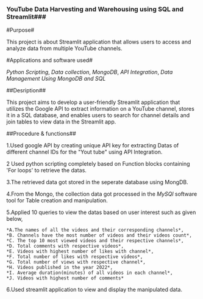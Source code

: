 ### YouTube Data Harvesting and Warehousing using SQL and Streamlit###


#Purpose#

This project is about Streamlit application that allows users to access and analyze data from multiple YouTube channels.

#Applications and software used#

  *Python Scripting*,
  *Data collection*,
  *MongoDB*,
  *API Integration*,
  *Data Management Using MongoDB and SQL*
  
##Desription##

This project aims to develop a user-friendly Streamlit application that utilizes the Google API to extract information on a YouTube channel, 
stores it in a SQL database, and enables users to search for channel details and join tables to view data in the Streamlit app.

##Procedure & functions##

1.Used google API by creating unique API key for extracting Datas of different channel IDs for the "Yout tube" using API Integration.

2 Used python scripting completely based on Function blocks containing 'For loops' to retrieve the datas.

3.The retrieved data got stored in the seperate database using MongDB.

4.From the Mongo, the collection data got processed in the *MySQl* software tool for Table creation and manipulation.

5.Applied 10 queries to view the datas based on user interest such as given below,

    *A.The names of all the videos and their corresponding channels*,
    *B. Channels have the most number of videos and their videos count*,
    *C. The top 10 most viewed videos and their respective channels*,
    *D. Total comments with respective videos*,
    *E. Videos with highest number of likes with channel*,
    *F. Total number of likes with respective videos*,
    *G. Total number of views with respective channel*,
    *H. Videos published in the year 2022*,
    *I. Average duration(minutes) of all videos in each channel*,
    *J. Videos with highest number of comments*
    
6.Used streamlit application to view and display the manipulated data.

